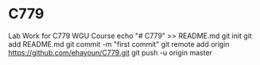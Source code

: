 # C779
Lab Work for C779 WGU Course
echo "# C779" >> README.md
git init
git add README.md
git commit -m "first commit"
git remote add origin https://github.com/ehayoun/C779.git
git push -u origin master
                
